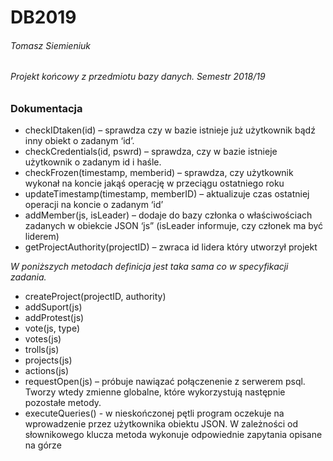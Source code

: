 # DB2019
###### Tomasz Siemieniuk

###### Projekt końcowy z przedmiotu bazy danych. Semestr 2018/19


### Dokumentacja

  - checkIDtaken(id) – sprawdza czy w bazie istnieje już użytkownik bądź inny obiekt o zadanym ‘id’.
  - checkCredentials(id, pswrd) – sprawdza, czy w bazie istnieje użytkownik o zadanym id i haśle.
  - checkFrozen(timestamp, memberid) – sprawdza, czy użytkownik wykonał na koncie jakąś operację w przeciągu ostatniego roku
  - updateTimestamp(timestamp, memberID) – aktualizuje czas ostatniej operacji na koncie o zadanym ‘id’
  - addMember(js, isLeader) – dodaje do bazy członka o właściwościach zadanych w obiekcie JSON ‘js” (isLeader informuje, czy członek ma być liderem)
  - getProjectAuthority(projectID) – zwraca id lidera który utworzył
projekt

*W poniższych metodach definicja jest taka sama co w specyfikacji
zadania.*


- createProject(projectID, authority)
 - addSuport(js)
- addProtest(js)
- vote(js, type)
- votes(js)
- trolls(js)
- projects(js)
- actions(js)
- requestOpen(js) – próbuje nawiązać połączenenie z serwerem psql. Tworzy wtedy zmienne globalne, które wykorzystują następnie pozostałe metody.
- executeQueries() - w nieskończonej pętli program oczekuje na wprowadzenie przez użytkownika obiektu JSON. W zależności od słownikowego klucza metoda wykonuje odpowiednie zapytania opisane na górze
